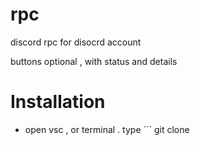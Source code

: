 # rpc

discord rpc for disocrd account

buttons optional , with status and details




# Installation

- open vsc , or terminal
    . type ``` git clone  
